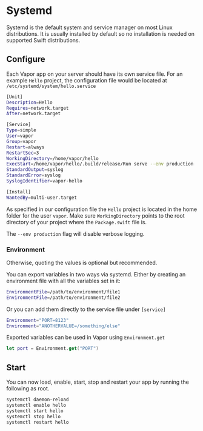 # Systemd

Systemd is the default system and service manager on most Linux distributions. It is usually installed by default so no installation is needed on supported Swift distributions.

## Configure

Each Vapor app on your server should have its own service file. For an example `Hello` project, the configuration file would be located at `/etc/systemd/system/hello.service`

```sh
[Unit]
Description=Hello
Requires=network.target
After=network.target

[Service]
Type=simple
User=vapor
Group=vapor
Restart=always
RestartSec=3
WorkingDirectory=/home/vapor/hello
ExecStart=/home/vapor/hello/.build/release/Run serve --env production
StandardOutput=syslog
StandardError=syslog
SyslogIdentifier=vapor-hello

[Install]
WantedBy=multi-user.target
```

As specified in our configuration file the `Hello` project is located in the home folder for the user `vapor`. Make sure `WorkingDirectory` points to the root directory of your project where the `Package.swift` file is.

The `--env production` flag will disable verbose logging.

### Environment
Otherwise, quoting the values is optional but recommended.

You can export variables in two ways via systemd. Either by creating an environment file with all the variables set in it:

```sh
EnvironmentFile=/path/to/environment/file1
EnvironmentFile=/path/to/environment/file2
```


Or you can add them directly to the service file under `[service]`

```sh
Environment="PORT=8123"
Environment="ANOTHERVALUE=/something/else"
```
Exported variables can be used in Vapor using `Environment.get`

```swift
let port = Environment.get("PORT")
```

## Start

You can now load, enable, start, stop and restart your app by running the following as root.

```sh
systemctl daemon-reload
systemctl enable hello
systemctl start hello
systemctl stop hello
systemctl restart hello
```
